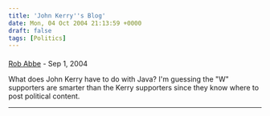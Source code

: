 ```yaml
---
title: 'John Kerry''s Blog'
date: Mon, 04 Oct 2004 21:13:59 +0000
draft: false
tags: [Politics]
---
```



#### 
[Rob Abbe]( "") - <time datetime="2004-09-13 12:24:53">Sep 1, 2004</time>

What does John Kerry have to do with Java? I'm guessing the "W" supporters are smarter than the Kerry supporters since they know where to post political content.
<hr />
